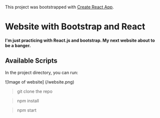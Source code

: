 This project was bootstrapped with [Create React App](https://github.com/facebook/create-react-app).


# Website with Bootstrap and React

#### I'm just practicing with React.js and bootstrap. My next website about to be a banger.

## Available Scripts

In the project directory, you can run:

![Image of website]
(/website.png)


> git clone the repo

> npm install

> npm start